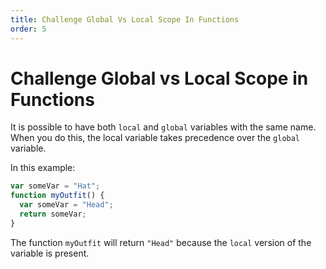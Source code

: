 ```yaml
---
title: Challenge Global Vs Local Scope In Functions
order: 5
---
```

# Challenge Global vs Local Scope in Functions

It is possible to have both `local` and `global` variables with the same name. When you do this, the local variable takes precedence over the `global` variable.

In this example:

```javascript
var someVar = "Hat";
function myOutfit() {
  var someVar = "Head";
  return someVar;
}
```

The function `myOutfit` will return `"Head"` because the `local` version of the variable is present.
